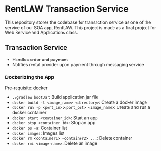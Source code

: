 # RentLAW Transaction Service

This repository stores the codebase for transaction service as one of the service of our SOA app, RentLAW. This project is made as a final project for Web Service and Applications class.

## Transaction Service

- Handles order and payment
- Notifies rental provider upon payment through messaging service

### Dockerizing the App

Pre-requisite: docker

- ``./gradlew bootJar``: Build application jar file
- ``docker build -t <image_name> <directory>``: Create a docker image
- ``docker run -p <port_in>:<port_out> <image_name>``: Create and run a docker container
- ``docker start <container_id>``: Start an app
- ``docker stop <container_id>``: Stop an app
- ``docker ps -a``: Container list
- ``docker images``: Images list
- ``docker rm <container1> <container2> ...``: Delete container
- ``docker rmi <image-name>``: Delete an image
